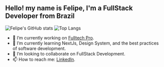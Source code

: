 ## Hello! my name is Felipe, I'm a FullStack Developer from Brazil

![Felipe's GitHub stats](https://github-readme-stats.vercel.app/api?username=lourencofelipe&show_icons=true&theme=dark&hide_border=true&bg_color=161b22)
![Top Langs](https://github-readme-stats.vercel.app/api/top-langs/?username=lourencofelipe&langs_count=3&theme=dark&hide_border=true&bg_color=161b22)

- 🔭 I’m currently working on [Fulltech Pro](https://www.linkedin.com/company/fulltech-tecnologia).
- 🌱 I’m currently learning NextJs, Design System, and the best practices of software development.
- 👯 I’m looking to collaborate on FullStack Development.
- 📫 How to reach me: [LinkedIn](https://www.linkedin.com/in/felipe-lourenço/).
